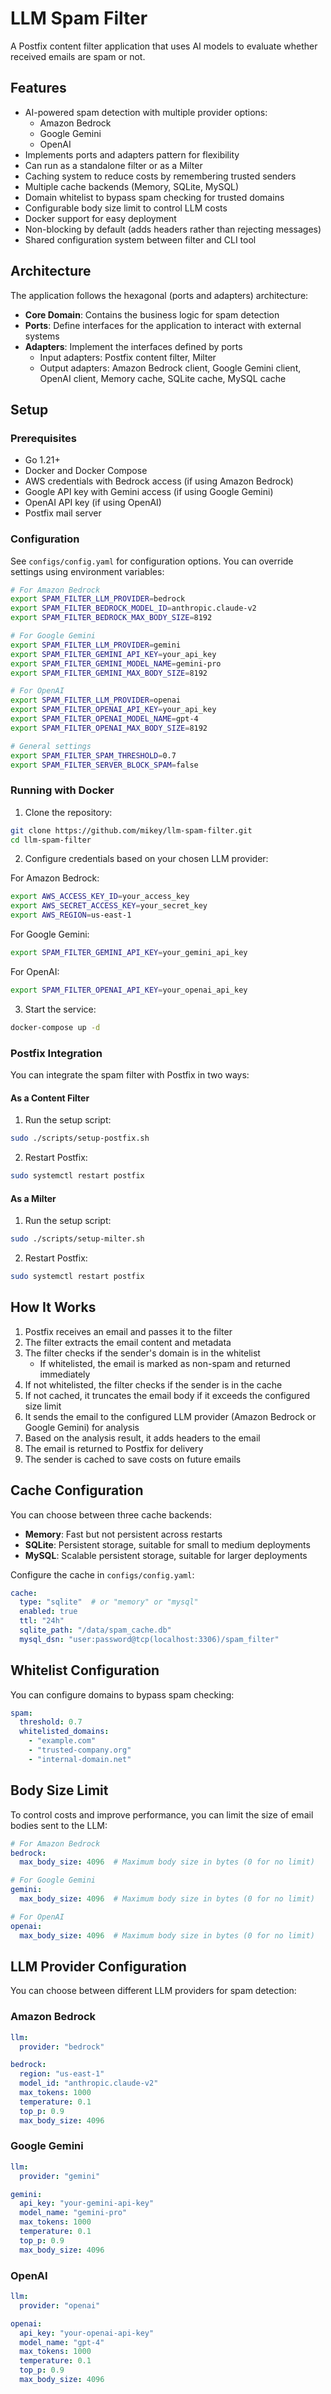 # LLM Spam Filter

A Postfix content filter application that uses AI models to evaluate whether received emails are spam or not.

## Features

- AI-powered spam detection with multiple provider options:
  - Amazon Bedrock
  - Google Gemini
  - OpenAI
- Implements ports and adapters pattern for flexibility
- Can run as a standalone filter or as a Milter
- Caching system to reduce costs by remembering trusted senders
- Multiple cache backends (Memory, SQLite, MySQL)
- Domain whitelist to bypass spam checking for trusted domains
- Configurable body size limit to control LLM costs
- Docker support for easy deployment
- Non-blocking by default (adds headers rather than rejecting messages)
- Shared configuration system between filter and CLI tool

## Architecture

The application follows the hexagonal (ports and adapters) architecture:

- **Core Domain**: Contains the business logic for spam detection
- **Ports**: Define interfaces for the application to interact with external systems
- **Adapters**: Implement the interfaces defined by ports
  - Input adapters: Postfix content filter, Milter
  - Output adapters: Amazon Bedrock client, Google Gemini client, OpenAI client, Memory cache, SQLite cache, MySQL cache

## Setup

### Prerequisites

- Go 1.21+
- Docker and Docker Compose
- AWS credentials with Bedrock access (if using Amazon Bedrock)
- Google API key with Gemini access (if using Google Gemini)
- OpenAI API key (if using OpenAI)
- Postfix mail server

### Configuration

See `configs/config.yaml` for configuration options. You can override settings using environment variables:

```bash
# For Amazon Bedrock
export SPAM_FILTER_LLM_PROVIDER=bedrock
export SPAM_FILTER_BEDROCK_MODEL_ID=anthropic.claude-v2
export SPAM_FILTER_BEDROCK_MAX_BODY_SIZE=8192

# For Google Gemini
export SPAM_FILTER_LLM_PROVIDER=gemini
export SPAM_FILTER_GEMINI_API_KEY=your_api_key
export SPAM_FILTER_GEMINI_MODEL_NAME=gemini-pro
export SPAM_FILTER_GEMINI_MAX_BODY_SIZE=8192

# For OpenAI
export SPAM_FILTER_LLM_PROVIDER=openai
export SPAM_FILTER_OPENAI_API_KEY=your_api_key
export SPAM_FILTER_OPENAI_MODEL_NAME=gpt-4
export SPAM_FILTER_OPENAI_MAX_BODY_SIZE=8192

# General settings
export SPAM_FILTER_SPAM_THRESHOLD=0.7
export SPAM_FILTER_SERVER_BLOCK_SPAM=false
```

### Running with Docker

1. Clone the repository:
```bash
git clone https://github.com/mikey/llm-spam-filter.git
cd llm-spam-filter
```

2. Configure credentials based on your chosen LLM provider:

For Amazon Bedrock:
```bash
export AWS_ACCESS_KEY_ID=your_access_key
export AWS_SECRET_ACCESS_KEY=your_secret_key
export AWS_REGION=us-east-1
```

For Google Gemini:
```bash
export SPAM_FILTER_GEMINI_API_KEY=your_gemini_api_key
```

For OpenAI:
```bash
export SPAM_FILTER_OPENAI_API_KEY=your_openai_api_key
```

3. Start the service:
```bash
docker-compose up -d
```

### Postfix Integration

You can integrate the spam filter with Postfix in two ways:

#### As a Content Filter

1. Run the setup script:
```bash
sudo ./scripts/setup-postfix.sh
```

2. Restart Postfix:
```bash
sudo systemctl restart postfix
```

#### As a Milter

1. Run the setup script:
```bash
sudo ./scripts/setup-milter.sh
```

2. Restart Postfix:
```bash
sudo systemctl restart postfix
```

## How It Works

1. Postfix receives an email and passes it to the filter
2. The filter extracts the email content and metadata
3. The filter checks if the sender's domain is in the whitelist
   - If whitelisted, the email is marked as non-spam and returned immediately
4. If not whitelisted, the filter checks if the sender is in the cache
5. If not cached, it truncates the email body if it exceeds the configured size limit
6. It sends the email to the configured LLM provider (Amazon Bedrock or Google Gemini) for analysis
7. Based on the analysis result, it adds headers to the email
8. The email is returned to Postfix for delivery
9. The sender is cached to save costs on future emails

## Cache Configuration

You can choose between three cache backends:

- **Memory**: Fast but not persistent across restarts
- **SQLite**: Persistent storage, suitable for small to medium deployments
- **MySQL**: Scalable persistent storage, suitable for larger deployments

Configure the cache in `configs/config.yaml`:

```yaml
cache:
  type: "sqlite"  # or "memory" or "mysql"
  enabled: true
  ttl: "24h"
  sqlite_path: "/data/spam_cache.db"
  mysql_dsn: "user:password@tcp(localhost:3306)/spam_filter"
```

## Whitelist Configuration

You can configure domains to bypass spam checking:

```yaml
spam:
  threshold: 0.7
  whitelisted_domains:
    - "example.com"
    - "trusted-company.org"
    - "internal-domain.net"
```

## Body Size Limit

To control costs and improve performance, you can limit the size of email bodies sent to the LLM:

```yaml
# For Amazon Bedrock
bedrock:
  max_body_size: 4096  # Maximum body size in bytes (0 for no limit)

# For Google Gemini
gemini:
  max_body_size: 4096  # Maximum body size in bytes (0 for no limit)

# For OpenAI
openai:
  max_body_size: 4096  # Maximum body size in bytes (0 for no limit)
```
## LLM Provider Configuration

You can choose between different LLM providers for spam detection:

### Amazon Bedrock

```yaml
llm:
  provider: "bedrock"

bedrock:
  region: "us-east-1"
  model_id: "anthropic.claude-v2"
  max_tokens: 1000
  temperature: 0.1
  top_p: 0.9
  max_body_size: 4096
```

### Google Gemini

```yaml
llm:
  provider: "gemini"

gemini:
  api_key: "your-gemini-api-key"
  model_name: "gemini-pro"
  max_tokens: 1000
  temperature: 0.1
  top_p: 0.9
  max_body_size: 4096
```

### OpenAI

```yaml
llm:
  provider: "openai"

openai:
  api_key: "your-openai-api-key"
  model_name: "gpt-4"
  max_tokens: 1000
  temperature: 0.1
  top_p: 0.9
  max_body_size: 4096
```
